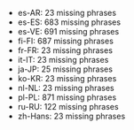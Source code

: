 - es-AR: 23 missing phrases
- es-ES: 683 missing phrases
- es-VE: 691 missing phrases
- fi-FI: 687 missing phrases
- fr-FR: 23 missing phrases
- it-IT: 23 missing phrases
- ja-JP: 25 missing phrases
- ko-KR: 23 missing phrases
- nl-NL: 23 missing phrases
- pl-PL: 871 missing phrases
- ru-RU: 122 missing phrases
- zh-Hans: 23 missing phrases
